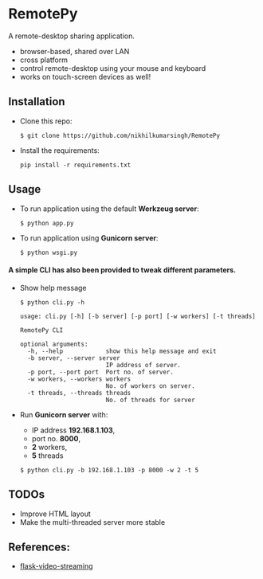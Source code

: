 # RemotePy

A remote-desktop sharing application.

- browser-based, shared over LAN
- cross platform
- control remote-desktop using your mouse and keyboard
- works on touch-screen devices as well!

## Installation

- Clone this repo:
	
	```
	$ git clone https://github.com/nikhilkumarsingh/RemotePy
	```

- Install the requirements:
	
	```
	pip install -r requirements.txt
	```

## Usage

- To run application using the default **Werkzeug server**:
	
	```
	$ python app.py
	```

- To run application using **Gunicorn server**:
	
	```
	$ python wsgi.py
	```

#### A simple CLI has also been provided to tweak different parameters.

- Show help message

	```
	$ python cli.py -h

	usage: cli.py [-h] [-b server] [-p port] [-w workers] [-t threads]

	RemotePy CLI

	optional arguments:
	  -h, --help            show this help message and exit
	  -b server, --server server
	                        IP address of server.
	  -p port, --port port  Port no. of server.
	  -w workers, --workers workers
	                        No. of workers on server.
	  -t threads, --threads threads
	                        No. of threads for server
	
	```

- Run **Gunicorn server** with:
	- IP address **192.168.1.103**, 
	- port no. **8000**, 
	- **2** workers,
	- **5** threads

	```
	$ python cli.py -b 192.168.1.103 -p 8000 -w 2 -t 5
	```

## TODOs

- Improve HTML layout
- Make the multi-threaded server more stable


## References:

- [flask-video-streaming](https://github.com/miguelgrinberg/flask-video-streaming)
